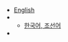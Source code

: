 * [English](en)
* * [한국어, 조선어](ko)
* 
<!--
* [Deutsch](de)
* [Español](es)
* [Français](fr)
* [Português](pt-br)
* [Italiano](it)
* [العربية](ar)
* [azərbaycan dili](az)
* [беларуская мова](be)
* [català](ca)
* [čeština, český jazyk](cs)
* [Esperanto](eo)
* [suomi](fi)
* [हिन्दी, हिंदी](hi)
* [Magyar](hu)
* [Bahasa Indonesia](id)
* [日本語 (にほんご)](ja)
* [한국어, 조선어](ko)
* [македонски јазик](mk)
* [Nederlands](nl)
* [język polski](pl)
* [limba română](ro)
* [русский язык](ru)
* [српски језик](sr)
* [ไทย](th)
* [Türkçe](tr)
* [Tiếng Việt](vi)
* [漢語](zh-tw)
* [中文](zh)
-->
